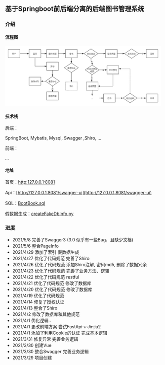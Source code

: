 ## 基于Springboot前后端分离的后端图书管理系统

### 介绍

#### 流程图

![](./file/流程.png)

#### 技术栈
后端：

SpringBoot, Mybatis, Mysql, Swagger ,Shiro, ...

前端：

...

#### 地址

首页：[http:127.0.0.1:8081](http://127.0.0.1:8081)

Api：[http://127.0.0.1:8081/swagger-ui](http://127.0.0.1:8081/swagger-ui)

SQL：[BootBook.sql](https://github.com/lengqie/BookBoot/blob/master/file/BookBoot.sql)

假数据生成：[createFakeDbInfo.py](https://github.com/lengqie/BookBoot/blob/master/file/createFakeDbInfo.py)

### 进度
- 2021/5/8  完善了Swagger3 (3.0 似乎有一些Bug，且缺少文档)
- 2021/5/6  整合PageInfo
- 2021/4/29 添加了索引 假数据生成
- 2021/4/27 优化了代码规范 完善了Shiro
- 2021/4/26 优化了代码规范 添加Shiro注解, 密码md5, 删除了数据冗余
- 2021/4/23 优化了代码规范 完善了业务方法、逻辑
- 2021/4/22 优化了代码规范 restful
- 2021/4/21 优化了代码规范 修改了数据库
- 2021/4/20 优化了代码规范 修改了数据库
- 2021/4/19 优化了代码规范
- 2021/4/14 修复了授权认证
- 2021/4/13 整合了Shiro
- 2021/4/2 修改了数据库和其他规范 
- 2021/4/1 优化逻辑..
- 2021/4/1 更改前端方案  ~~尝试FastApi + Jinjia2~~
- 2021/4/1 添加了利用Cookie的认证 完成基本逻辑
- 2021/3/31 修复异常 完善业务逻辑
- 2021/3/30 创建Vue
- 2021/3/30 整合Swagger 完善业务逻辑
- 2021/3/29 项目创建